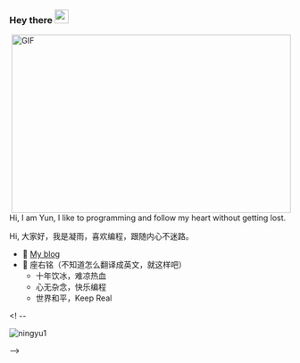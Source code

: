 ### Hey there <img src="https://media.giphy.com/media/hvRJCLFzcasrR4ia7z/giphy.gif" width="25px">

<img align="right" alt="GIF" src="https://github.com/abhisheknaiidu/abhisheknaiidu/blob/master/code.gif?raw=true" width="500" height="320" />

Hi, I am Yun, I like to programming and follow my heart without getting lost.

Hi, 大家好，我是凝雨，喜欢编程，跟随内心不迷路。

- :memo: [My blog](https://ningyu1.github.io)
- 🌸 座右铭（不知道怎么翻译成英文，就这样吧）
  - 十年饮冰，难凉热血
  - 心无杂念，快乐编程
  - 世界和平，Keep Real

<! -- 
<p align="left"> <img src="https://github-readme-stats.vercel.app/api?username=ningyu1&show_icons=true&icon_color=805AD5&text_color=718096&bg_color=ffffff&hide_title=true" alt="ningyu1" />
  
  -->
